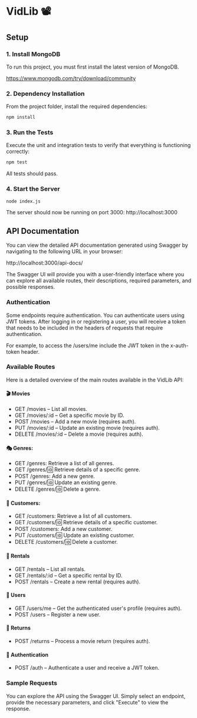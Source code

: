 # VidLib 📽️

## Setup

### 1. Install MongoDB

To run this project, you must first install the latest version of MongoDB.

https://www.mongodb.com/try/download/community

### 2. Dependency Installation

From the project folder, install the required dependencies:

```cmd
npm install
```

### 3. Run the Tests

Execute the unit and integration tests to verify that everything is functioning correctly:

```cmd
npm test
```

All tests should pass.

### 4. Start the Server

```cmd
node index.js
```

The server should now be running on port 3000: http://localhost:3000

## API Documentation

You can view the detailed API documentation generated using Swagger by navigating to the following URL in your browser:

http://localhost:3000/api-docs/

The Swagger UI will provide you with a user-friendly interface where you can explore all available routes, their descriptions, required parameters, and possible responses.

### Authentication

Some endpoints require authentication. You can authenticate users using JWT tokens. After logging in or registering a user, you will receive a token that needs to be included in the headers of requests that require authentication.

For example, to access the /users/me include the JWT token in the x-auth-token header.

### Available Routes

Here is a detailed overview of the main routes available in the VidLib API:

#### 🎬 Movies

- GET /movies – List all movies.
- GET /movies/:id – Get a specific movie by ID.
- POST /movies – Add a new movie (requires auth).
- PUT /movies/:id – Update an existing movie (requires auth).
- DELETE /movies/:id – Delete a movie (requires auth).

#### 🎭 Genres:

- GET /genres: Retrieve a list of all genres.
- GET /genres/:id: Retrieve details of a specific genre.
- POST /genres: Add a new genre.
- PUT /genres/:id: Update an existing genre.
- DELETE /genres/:id: Delete a genre.

#### 👥 Customers:

- GET /customers: Retrieve a list of all customers.
- GET /customers/:id: Retrieve details of a specific customer.
- POST /customers: Add a new customer.
- PUT /customers/:id: Update an existing customer.
- DELETE /customers/:id: Delete a customer.

#### 📀 Rentals

- GET /rentals – List all rentals.
- GET /rentals/:id – Get a specific rental by ID.
- POST /rentals – Create a new rental (requires auth).

#### 👤 Users

- GET /users/me – Get the authenticated user's profile (requires auth).
- POST /users – Register a new user.

#### 🔄 Returns

- POST /returns – Process a movie return (requires auth).

#### 🔐 Authentication

- POST /auth – Authenticate a user and receive a JWT token.

### Sample Requests

You can explore the API using the Swagger UI. Simply select an endpoint, provide the necessary parameters, and click "Execute" to view the response.
